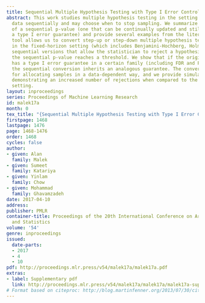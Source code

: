 ```yaml
---
title: Sequential Multiple Hypothesis Testing with Type I Error Control
abstract: This work studies multiple hypothesis testing in the setting when we obtain
  data sequentially and may choose when to stop sampling. We summarize the notion
  of a sequential p-value (one that can be continually updated and still maintain
  a type I error guarantee) and provide several examples from the literature. This
  tool allows us to convert step-up or step-down multiple hypothesis testing procedures
  in the fixed-horizon setting (which includes Benjamini-Hochberg, Holm, and Bonferroni)  into
  sequential versions that allow the statistician to reject a hypothesis as soon as
  the sequential p-value reaches a threshold. We show that if the original procedure
  has a type I error guarantee in a certain family (including FDR and FWER), then
  the sequential conversion inherits an analogous guarantee. The conversion also allows
  for allocating samples in a data-dependent way, and we provide simulated experiments
  demonstrating an increased number of rejections when compared to the fixed-horizon
  setting.
layout: inproceedings
series: Proceedings of Machine Learning Research
id: malek17a
month: 0
tex_title: "{Sequential Multiple Hypothesis Testing with Type I Error Control}"
firstpage: 1468
lastpage: 1476
page: 1468-1476
order: 1468
cycles: false
author:
- given: Alan
  family: Malek
- given: Sumeet
  family: Katariya
- given: Yinlam
  family: Chow
- given: Mohammad
  family: Ghavamzadeh
date: 2017-04-10
address: 
publisher: PMLR
container-title: Proceedings of the 20th International Conference on Artificial Intelligence
  and Statistics
volume: '54'
genre: inproceedings
issued:
  date-parts:
  - 2017
  - 4
  - 10
pdf: http://proceedings.mlr.press/v54/malek17a/malek17a.pdf
extras:
- label: Supplementary pdf
  link: http://proceedings.mlr.press/v54/malek17a/malek17a/malek17a-supp.pdf
# Format based on citeproc: http://blog.martinfenner.org/2013/07/30/citeproc-yaml-for-bibliographies/
---
```

